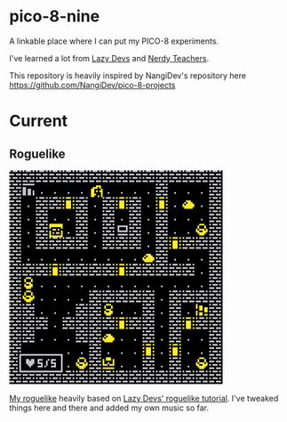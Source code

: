 # pico-8-nine
A linkable place where I can put my PICO-8 experiments.

I've learned a lot from [Lazy Devs](https://www.youtube.com/c/LazyDevs) and [Nerdy Teachers](https://nerdyteachers.com/).

This repository is heavily inspired by NangiDev's repository here https://github.com/NangiDev/pico-8-projects

# Current

## Roguelike

![./gifs/ytrogelike.gif](./gifs/ytroguelike.gif?raw=true "Roguelike")

[My roguelike](./carts/ytroguelike.p8) heavily based on [Lazy Devs' roguelike tutorial](https://youtube.com/playlist?list=PLea8cjCua_P3LL7J1Q9b6PJua0A-96uUS). I've tweaked things here and there and added my own music so far.